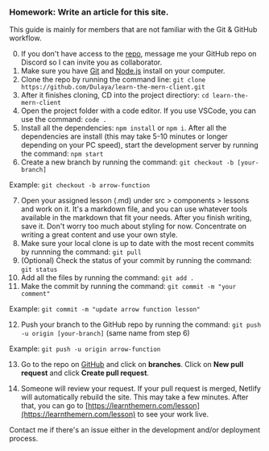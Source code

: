 ### Homework: Write an article for this site.

This guide is mainly for members that are not familiar with the Git & GitHub workflow. 

0. If you don't have access to the [repo](https://github.com/Dulaya/learn-the-mern-client), message me your GitHub repo on Discord so I can invite you as collaborator.
1. Make sure you have [Git](https://git-scm.com/) and [Node.js](https://nodejs.org/en/) install on your computer. 
2. Clone the repo by running the command line: `git clone https://github.com/Dulaya/learn-the-mern-client.git`
3. After it finishes cloning, CD into the project directiory: `cd learn-the-mern-client`
4. Open the project folder with a code editor. If you use VSCode, you can use the command: `code .`
5. Install all the dependencies: `npm install` or `npm i`. After all the dependencies are install (this may take 5-10 minutes or longer depending on your PC speed), start the development server by running the command: `npm start`
6. Create a new branch by running the command: `git checkout -b [your-branch]` 

Example: `git checkout -b arrow-function`

7. Open your assigned lesson (.md) under src > components > lessons and work on it. It's a markdown file, and you can use whatever tools available in the markdown that fit your needs. After you finish writing, save it. Don't worry too much about styling for now. Concentrate on writing a great content and use your own style.
8. Make sure your local clone is up to date with the most recent commits by runnning the command: `git pull`
9. (Optional) Check the status of your commit by running the command: `git status`
10. Add all the files by running the command: `git add .`
11. Make the commit by running the command: `git commit -m "your comment"` 

Example: `git commit -m "update arrow function lesson"`

12. Push your branch to the GitHub repo by running the command: `git push -u origin [your-branch]` (same name from step 6)

Example: `git push -u origin arrow-function`

13. Go to the repo on [GitHub](https://github.com/dulaya/learn-the-mern-client) and click on **branches**. Click on **New pull request** and click **Create pull request**.

14. Someone will review your request. If your pull request is merged, Netlify will automatically rebuild the site. This may take a few minutes. After that, you can go to [https://learnthemern.com/lesson](https://learnthemern.com/lesson) to see your work live.

Contact me if there's an issue either in the development and/or deployment process.